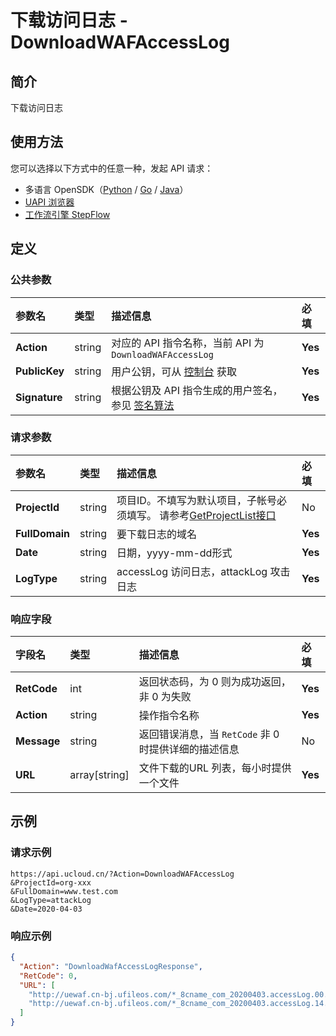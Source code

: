 # 下载访问日志 - DownloadWAFAccessLog

## 简介

下载访问日志





## 使用方法

您可以选择以下方式中的任意一种，发起 API 请求：
- 多语言 OpenSDK（[Python](https://github.com/ucloud/ucloud-sdk-python3) / [Go](https://github.com/ucloud/ucloud-sdk-go) / [Java](https://github.com/ucloud/ucloud-sdk-java)）
- [UAPI 浏览器](https://console.ucloud.cn/uapi/detail?id=DownloadWAFAccessLog)
- [工作流引擎 StepFlow](https://console.ucloud.cn/stepflow/manage/)

## 定义

### 公共参数

| 参数名 | 类型 | 描述信息 | 必填 |
|:---|:---|:---|:---|
| **Action**     | string  | 对应的 API 指令名称，当前 API 为 `DownloadWAFAccessLog`                        | **Yes** |
| **PublicKey**  | string  | 用户公钥，可从 [控制台](https://console.ucloud.cn/uapi/apikey) 获取                                             | **Yes** |
| **Signature**  | string  | 根据公钥及 API 指令生成的用户签名，参见 [签名算法](api/summary/signature.md)  | **Yes** |

### 请求参数

| 参数名 | 类型 | 描述信息 | 必填 |
|:---|:---|:---|:---|
| **ProjectId** | string | 项目ID。不填写为默认项目，子帐号必须填写。 请参考[GetProjectList接口](api/summary/get_project_list) |No|
| **FullDomain** | string | 要下载日志的域名 |**Yes**|
| **Date** | string | 日期，yyyy-mm-dd形式 |**Yes**|
| **LogType** | string | accessLog 访问日志，attackLog 攻击日志 |**Yes**|

### 响应字段

| 字段名 | 类型 | 描述信息 | 必填 |
|:---|:---|:---|:---|
| **RetCode** | int | 返回状态码，为 0 则为成功返回，非 0 为失败 |**Yes**|
| **Action** | string | 操作指令名称 |**Yes**|
| **Message** | string | 返回错误消息，当 `RetCode` 非 0 时提供详细的描述信息 |No|
| **URL** | array[string] | 文件下载的URL 列表，每小时提供一个文件 |**Yes**|




## 示例

### 请求示例
    
```
https://api.ucloud.cn/?Action=DownloadWAFAccessLog
&ProjectId=org-xxx
&FullDomain=www.test.com
&LogType=attackLog
&Date=2020-04-03
```

### 响应示例
    
```json
{
  "Action": "DownloadWafAccessLogResponse",
  "RetCode": 0,
  "URL": [
    "http://uewaf.cn-bj.ufileos.com/*_8cname_com_20200403.accessLog.00.zip?Expires=1585985041\u0026Signature=CpiAddyTtFixYZynJ4KToFG3N3A%3D\u0026UCloudPublicKey=9uqRcyaNLuIhf1I4icUMsaiyB2HoWhs2zMaaGgYnV7dLb7m%2FsCP1JQ%3D%3D",
    "http://uewaf.cn-bj.ufileos.com/*_8cname_com_20200403.accessLog.14.zip?Expires=1585985041\u0026Signature=je3y7A%2Bjcs9eWKFvIE6k755pxcg%3D\u0026UCloudPublicKey=9uqRcyaNLuIhf1I4icUMsaiyB2HoWhs2zMaaGgYnV7dLb7m%2FsCP1JQ%3D%3D"
  ]
}
```





